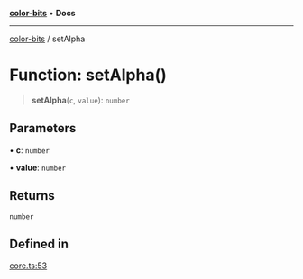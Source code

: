 [**color-bits**](../README.md) • **Docs**

***

[color-bits](../README.md) / setAlpha

# Function: setAlpha()

> **setAlpha**(`c`, `value`): `number`

## Parameters

• **c**: `number`

• **value**: `number`

## Returns

`number`

## Defined in

[core.ts:53](https://github.com/romgrk/color-bits/blob/46654221c2bd18a43f39bdeed108b1969f1dad41/src/core.ts#L53)
